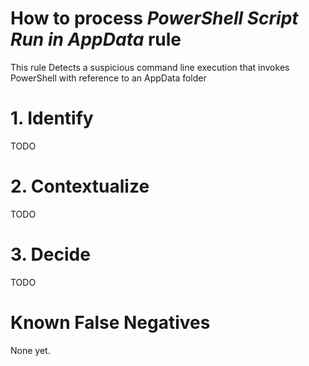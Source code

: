 # How to process *PowerShell Script Run in AppData* rule
This rule Detects a suspicious command line execution that invokes PowerShell with reference to an AppData folder

# 1. Identify
TODO

# 2. Contextualize
TODO

# 3. Decide
TODO

# Known False Negatives
None yet.
